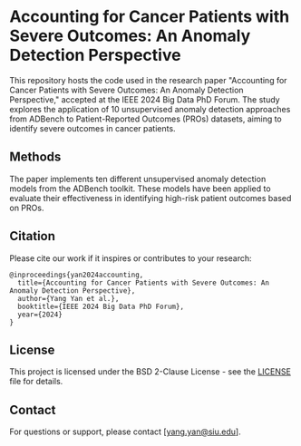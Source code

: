
# Accounting for Cancer Patients with Severe Outcomes: An Anomaly Detection Perspective

This repository hosts the code used in the research paper "Accounting for Cancer Patients with Severe Outcomes: An Anomaly Detection Perspective," accepted at the IEEE 2024 Big Data PhD Forum. The study explores the application of 10 unsupervised anomaly detection approaches from ADBench to Patient-Reported Outcomes (PROs) datasets, aiming to identify severe outcomes in cancer patients.

## Methods

The paper implements ten different unsupervised anomaly detection models from the ADBench toolkit. These models have been applied to evaluate their effectiveness in identifying high-risk patient outcomes based on PROs.

## Citation

Please cite our work if it inspires or contributes to your research:

```
@inproceedings{yan2024accounting,
  title={Accounting for Cancer Patients with Severe Outcomes: An Anomaly Detection Perspective},
  author={Yang Yan et al.},
  booktitle={IEEE 2024 Big Data PhD Forum},
  year={2024}
}
```

## License

This project is licensed under the BSD 2-Clause License - see the [LICENSE](LICENSE) file for details.

## Contact

For questions or support, please contact [yang.yan@siu.edu].
